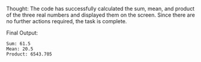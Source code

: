 Thought: The code has successfully calculated the sum, mean, and product of the three real numbers and displayed them on the screen. Since there are no further actions required, the task is complete.

Final Output:
```
Sum: 61.5
Mean: 20.5
Product: 6543.705
```